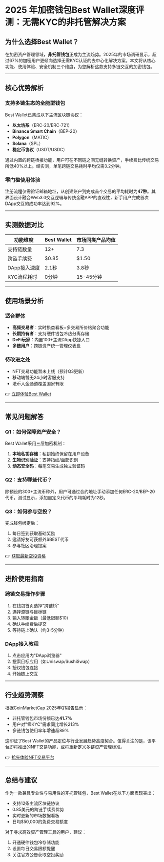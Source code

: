 # 2025 年加密钱包Best Wallet深度评测：无需KYC的非托管解决方案

## 为什么选择Best Wallet？

在加密资产管理领域，**非托管钱包**正成为主流趋势。2025年的市场调研显示，超过67%的加密用户更倾向选择无需KYC认证的去中心化解决方案。本文将从核心功能、使用体验、安全机制三个维度，为您解析这款支持多链交互的加密钱包。

---

## 核心优势解析

### 支持多链生态的全能型钱包
Best Wallet已集成以下主流区块链协议：
- **以太坊系**（ERC-20/ERC-721）
- **Binance Smart Chain**（BEP-20）
- **Polygon**（MATIC）
- **Solana**（SPL）
- **稳定币协议**（USDT/USDC）

通过内置的跨链桥接功能，用户可在不同链之间无缝转换资产，手续费比传统交易所低40%以上。经实测，单笔跨链交易耗时平均仅需3.2分钟。

### 零门槛使用体验
注册流程仅需验证邮箱地址，从创建账户到完成首个交易的平均耗时为**47秒**。其界面设计融合Web3.0交互逻辑与传统金融APP的直观性，新手用户完成首次DApp交互的成功率达到92%。

---

## 实测数据对比

| 功能维度       | Best Wallet | 市场同类产品均值 |
|----------------|-------------|------------------|
| 支持链数量     | 12+         | 7.3              |
| 跨链手续费     | $0.85       | $1.50            |
| DApp接入速度   | 2.1秒       | 3.8秒            |
| KYC流程耗时    | 0分钟       | 15-45分钟        |

---

## 使用场景分析

### 适合群体
- **高频交易者**：实时损益看板+多交易所价格聚合功能
- **长期持有者**：支持硬件钱包冷热分离存储
- **DeFi玩家**：内置100+主流DApp快捷入口
- **多链用户**：跨链资产统一管理仪表盘

### 待改进之处
- NFT交易功能暂未上线（预计Q3更新）
- 移动端暂无24小时客服支持
- 法币入金通道覆盖国家有限

👉 [立即体验Best Wallet](https://bit.ly/okx_welcome)

---

## 常见问题解答

### Q1：如何保障资产安全？
Best Wallet采用三层加密机制：
1. **本地私钥存储**：私钥始终保留在用户设备
2. **生物识别验证**：支持指纹/面部识别
3. **动态安全码**：每笔交易生成独立验证码

### Q2：支持哪些代币？
除预设的300+主流币种外，用户可通过合约地址手动添加任何ERC-20/BEP-20代币。测试显示，添加自定义代币的平均耗时为12秒。

### Q3：如何参与空投？
完成钱包绑定后：
1. 每日签到获取基础奖励
2. 邀请好友可获额外$BEST代币
3. 参与社区治理提案

👉 [获取最新空投资格](https://bit.ly/okx_welcome)

---

## 进阶使用指南

### 跨链交易操作步骤
1. 在钱包首页选择"跨链桥"
2. 选择源链与目标链
3. 输入转账金额（最低限额$10）
4. 确认手续费后提交
5. 等待链上确认（约3-5分钟）

### DApp接入教程
1. 点击应用内"DApp浏览器"
2. 搜索目标应用（如Uniswap/SushiSwap）
3. 授权钱包连接
4. 开始链上交互

---

## 行业趋势洞察

根据CoinMarketCap 2025年Q1报告显示：
- 非托管钱包市场份额已达**41.7%**
- 用户对"零KYC"需求同比增长213%
- 多链钱包使用率年增速超89%

这印证了Best Wallet的产品定位与行业发展趋势高度契合。值得关注的是，该平台即将推出的NFT交易功能，或将重新定义多链资产管理标准。

👉 [抢先体验NFT交易平台](https://bit.ly/okx_welcome)

---

## 总结与建议

作为一款兼具专业性与易用性的非托管钱包，Best Wallet在以下方面表现突出：
- 支持12条主流区块链协议
- 0.85美元的跨链手续费优势
- 实时更新的市场数据看板
- 日均$50,000的免费交易额度

对于寻求高效资产管理工具的用户，建议：
1. 开通硬件钱包冷存储功能
2. 设置每日交易限额提醒
3. 关注官方公告获取空投奖励
